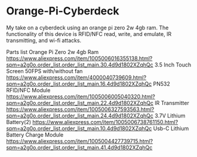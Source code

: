 # Orange-Pi-Cyberdeck
My take on a cyberdeck using an orange pi zero 2w 4gb ram. The functionality of this device is RFID/NFC read, write, and emulate, IR transmitting, and wi-fi attacks.

Parts list
  Orange Pi Zero 2w 4gb Ram
    https://www.aliexpress.com/item/1005006016355138.html?spm=a2g0o.order_list.order_list_main.30.4d9d1802XZqhQc
  3.5 Inch Touch Screen 50FPS with/without fan
    https://www.aliexpress.com/item/4000040739609.html?spm=a2g0o.order_list.order_list_main.16.4d9d1802XZqhQc
  PN532 RFID/NFC Module
    https://www.aliexpress.com/item/1005006005040320.html?spm=a2g0o.order_list.order_list_main.22.4d9d1802XZqhQc
  IR Transmitter
    https://www.aliexpress.com/item/1005006327593563.html?spm=a2g0o.order_list.order_list_main.24.4d9d1802XZqhQc
  3.7V Lithium Battery(2)
    https://www.aliexpress.com/item/1005006738761150.html?spm=a2g0o.order_list.order_list_main.10.4d9d1802XZqhQc 
  Usb-C Lithium Battery Charge Module
    https://www.aliexpress.com/item/1005004427739715.html?spm=a2g0o.order_list.order_list_main.41.4d9d1802XZqhQc
